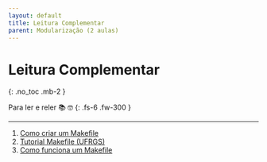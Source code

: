```yaml
---
layout: default
title: Leitura Complementar
parent: Modularização (2 aulas)
---
```


# Leitura Complementar
{: .no_toc .mb-2 }

Para ler e reler 📚 🤓
{: .fs-6 .fw-300 }

---

1. [Como criar um Makefile](https://terminalroot.com.br/2019/12/como-criar-um-makefile.html)
1. [Tutorial Makefile (UFRGS)](http://orion.lcg.ufrj.br/compgraf1/downloads/MakefileTut.pdf)
1. [Como funciona um Makefile](https://blog.pantuza.com/tutoriais/como-funciona-o-makefile)